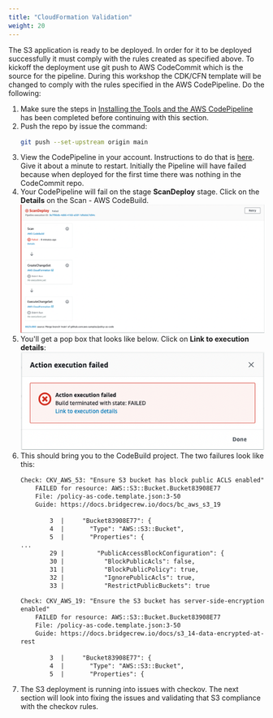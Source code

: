 ```yaml
---
title: "CloudFormation Validation"
weight: 20
---
```


The S3 application is ready to be deployed. In order for it to be deployed successfully it must comply with the rules created as specified above.
To kickoff the deployment use git push to AWS CodeCommit which is the source for the pipeline. During this workshop the CDK/CFN template will be
changed to comply with the rules specified in the AWS CodePipeline. Do the following:

1. Make sure the steps in [Installing the Tools and the AWS CodePipeline](/getting-started/tool-installation) has been completed before continuing with this section.
1. Push the repo by issue the command: 
    ```bash
    git push --set-upstream origin main
    ```
1. View the CodePipeline in your account. Instructions to do that is [here](https://docs.aws.amazon.com/codepipeline/latest/userguide/pipelines-view-console.html#pipelines-list-console.). Give it about a minute to restart. Initially the Pipeline will have failed because when deployed for the first time there was nothing in the CodeCommit repo.
1. Your CodePipeline will fail on the stage **ScanDeploy** stage. Click on the **Details** on the Scan - AWS CodeBuild.
    ![ScanDeployFailed](/static/ScanDeployFailed.png)
1. You'll get a pop box that looks like below. Click on **Link to execution details**:
    ![LinkExecutionDetail](/static/LinkExecutionDetails.png)
1. This should bring you to the CodeBuild project. The two failures look like this:
    ```
    Check: CKV_AWS_53: "Ensure S3 bucket has block public ACLS enabled"
        FAILED for resource: AWS::S3::Bucket.Bucket83908E77
        File: /policy-as-code.template.json:3-50
        Guide: https://docs.bridgecrew.io/docs/bc_aws_s3_19

            3  |     "Bucket83908E77": {
            4  |       "Type": "AWS::S3::Bucket",
            5  |       "Properties": {
    ...
            29 |         "PublicAccessBlockConfiguration": {
            30 |           "BlockPublicAcls": false,
            31 |           "BlockPublicPolicy": true,
            32 |           "IgnorePublicAcls": true,
            33 |           "RestrictPublicBuckets": true
    ```
    ```
    Check: CKV_AWS_19: "Ensure the S3 bucket has server-side-encryption enabled"
        FAILED for resource: AWS::S3::Bucket.Bucket83908E77
        File: /policy-as-code.template.json:3-50
        Guide: https://docs.bridgecrew.io/docs/s3_14-data-encrypted-at-rest

            3  |     "Bucket83908E77": {
            4  |       "Type": "AWS::S3::Bucket",
            5  |       "Properties": {
    ```
1. The S3 deployment is running into issues with checkov. The next section will look into fixing the issues and validating that S3 compliance with the checkov rules.

